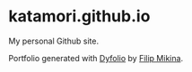 # katamori.github.io

My personal Github site.

Portfolio generated with [Dyfolio](https://github.com/fiffeek/Dyfolio) by [Filip Mikina](http://filipmikina.pl/).
